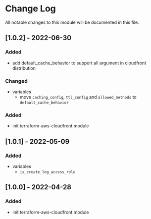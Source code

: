 # Change Log

All notable changes to this module will be documented in this file.

## [1.0.2] - 2022-06-30

### Added

- add default_cache_behavior to support all argument in cloudfront distribution

### Changed

- variables
  - move `caching_config`, `ttl_config` and `allowed_methods` to `default_cache_behavior`


### Added

- init terraform-aws-cloudfront module

## [1.0.1] - 2022-05-09

### Added

- variables
  - `is_create_log_access_role`


## [1.0.0] - 2022-04-28

### Added

- init terraform-aws-cloudfront module
